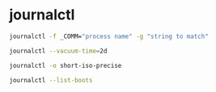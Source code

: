 journalctl
==========

```sh
journalctl -f _COMM="process name" -g "string to match"
```

```sh
journalctl --vacuum-time=2d
```

```sh
journalctl -o short-iso-precise
```

```sh
journalctl --list-boots
```

